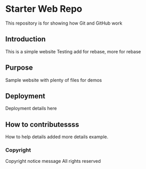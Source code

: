 # Starter Web Repo

 This repository is for showing how Git and GitHub work

## Introduction
This is a simple website Testing add for rebase, more for rebase

## Purpose
Sample website with plenty of files for demos

## Deployment
Deployment details here

## How to contributessss
How to help details added more details example.

### Copyright
Copyright notice message All rights reserved